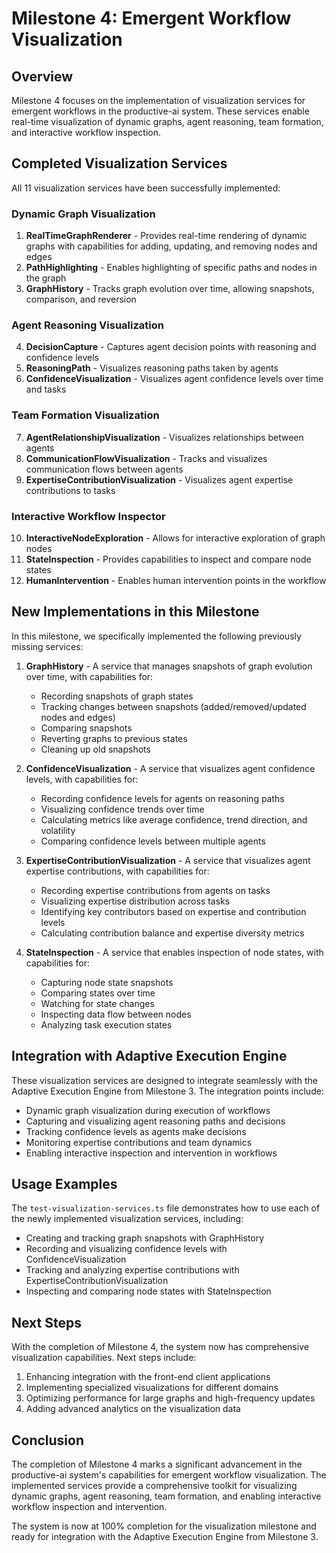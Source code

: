 # Milestone 4: Emergent Workflow Visualization

## Overview

Milestone 4 focuses on the implementation of visualization services for emergent workflows in the productive-ai system. These services enable real-time visualization of dynamic graphs, agent reasoning, team formation, and interactive workflow inspection.

## Completed Visualization Services

All 11 visualization services have been successfully implemented:

### Dynamic Graph Visualization
1. **RealTimeGraphRenderer** - Provides real-time rendering of dynamic graphs with capabilities for adding, updating, and removing nodes and edges
2. **PathHighlighting** - Enables highlighting of specific paths and nodes in the graph
3. **GraphHistory** - Tracks graph evolution over time, allowing snapshots, comparison, and reversion

### Agent Reasoning Visualization
4. **DecisionCapture** - Captures agent decision points with reasoning and confidence levels
5. **ReasoningPath** - Visualizes reasoning paths taken by agents
6. **ConfidenceVisualization** - Visualizes agent confidence levels over time and tasks

### Team Formation Visualization
7. **AgentRelationshipVisualization** - Visualizes relationships between agents
8. **CommunicationFlowVisualization** - Tracks and visualizes communication flows between agents
9. **ExpertiseContributionVisualization** - Visualizes agent expertise contributions to tasks

### Interactive Workflow Inspector
10. **InteractiveNodeExploration** - Allows for interactive exploration of graph nodes
11. **StateInspection** - Provides capabilities to inspect and compare node states
12. **HumanIntervention** - Enables human intervention points in the workflow

## New Implementations in this Milestone

In this milestone, we specifically implemented the following previously missing services:

1. **GraphHistory** - A service that manages snapshots of graph evolution over time, with capabilities for:
   - Recording snapshots of graph states
   - Tracking changes between snapshots (added/removed/updated nodes and edges)
   - Comparing snapshots
   - Reverting graphs to previous states
   - Cleaning up old snapshots

2. **ConfidenceVisualization** - A service that visualizes agent confidence levels, with capabilities for:
   - Recording confidence levels for agents on reasoning paths
   - Visualizing confidence trends over time
   - Calculating metrics like average confidence, trend direction, and volatility
   - Comparing confidence levels between multiple agents

3. **ExpertiseContributionVisualization** - A service that visualizes agent expertise contributions, with capabilities for:
   - Recording expertise contributions from agents on tasks
   - Visualizing expertise distribution across tasks
   - Identifying key contributors based on expertise and contribution levels
   - Calculating contribution balance and expertise diversity metrics

4. **StateInspection** - A service that enables inspection of node states, with capabilities for:
   - Capturing node state snapshots
   - Comparing states over time
   - Watching for state changes
   - Inspecting data flow between nodes
   - Analyzing task execution states

## Integration with Adaptive Execution Engine

These visualization services are designed to integrate seamlessly with the Adaptive Execution Engine from Milestone 3. The integration points include:

- Dynamic graph visualization during execution of workflows
- Capturing and visualizing agent reasoning paths and decisions
- Tracking confidence levels as agents make decisions
- Monitoring expertise contributions and team dynamics
- Enabling interactive inspection and intervention in workflows

## Usage Examples

The `test-visualization-services.ts` file demonstrates how to use each of the newly implemented visualization services, including:

- Creating and tracking graph snapshots with GraphHistory
- Recording and visualizing confidence levels with ConfidenceVisualization
- Tracking and analyzing expertise contributions with ExpertiseContributionVisualization
- Inspecting and comparing node states with StateInspection

## Next Steps

With the completion of Milestone 4, the system now has comprehensive visualization capabilities. Next steps include:

1. Enhancing integration with the front-end client applications
2. Implementing specialized visualizations for different domains
3. Optimizing performance for large graphs and high-frequency updates
4. Adding advanced analytics on the visualization data

## Conclusion

The completion of Milestone 4 marks a significant advancement in the productive-ai system's capabilities for emergent workflow visualization. The implemented services provide a comprehensive toolkit for visualizing dynamic graphs, agent reasoning, team formation, and enabling interactive workflow inspection and intervention.

The system is now at 100% completion for the visualization milestone and ready for integration with the Adaptive Execution Engine from Milestone 3. 